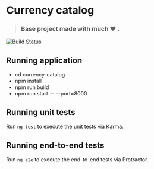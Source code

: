 # Currency catalog

> ### Base project made with much  :heart: .

[![Build Status](https://travis-ci.org/chnitiibrahim/currency-catalog.svg?branch=master)](https://travis-ci.org/chnitiibrahim/currency-catalog)

## Running application

- cd currency-catalog
- npm install
- npm run build
- npm run start -- --port=8000

## Running unit tests

Run `ng test` to execute the unit tests via Karma.

## Running end-to-end tests

Run `ng e2e` to execute the end-to-end tests via Protractor.

